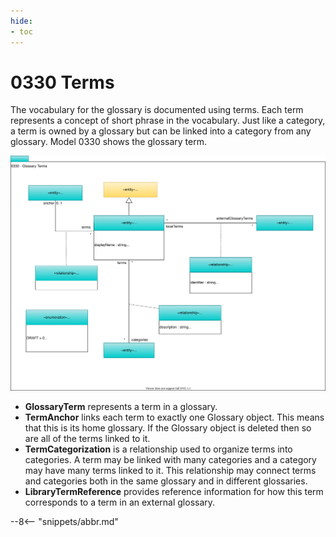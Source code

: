 ```yaml
---
hide:
- toc
---
```


<!-- SPDX-License-Identifier: CC-BY-4.0 -->
<!-- Copyright Contributors to the ODPi Egeria project. -->

# 0330 Terms

The vocabulary for the glossary is documented using terms.
Each term represents a concept of short phrase in the vocabulary.
Just like a category, a term is owned by a glossary but can be
linked into a category from any glossary.
Model 0330 shows the glossary term.

![UML](0330-Terms.svg)

* **GlossaryTerm** represents a term in a glossary. 
* **TermAnchor** links each term to exactly one Glossary object.
This means that this is its home glossary.
If the Glossary object is deleted then so are all of the terms linked to it.
* **TermCategorization** is a relationship used to organize terms into categories.
A term may be linked with many categories and a category may have many terms linked to it.
This relationship may connect terms and categories both in the same glossary and in different glossaries.
* **LibraryTermReference** provides reference information for how this term corresponds to a term in an external glossary.

--8<-- "snippets/abbr.md"